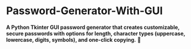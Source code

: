 # Password-Generator-With-GUI
**A Python Tkinter GUI password generator that creates customizable, secure passwords with options for length, character types (uppercase, lowercase, digits, symbols), and one-click copying.** 🚀
